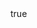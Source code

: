 ---
info:
  name: T-62M
  image: /img/vehicle/tank/ussr/11_t-62m.png
  class: "ОБТ: 45$ - 85$"
  country: СССР
  cost: 55
  year: 1984

body:
  hp: 10
  armor_front: 10
  armor_side: 3
  armor_rear: 2
  armor_top: 2
  size: Средний
  stealth: Плохо
  optics: Средний
  speed: 50
  speed_road: 110
  fuel: 1360
  autonomy: 500

main_gun:
  name: 2A20
  attr_kin: true
  attr_fg: true
  ammo: 34
  range_ground: 2275
  accuracy: 45
  stabilizer: 15
  ap_power: 15
  he_power: 3
  suppression: 133
  rate_of_fire: 6

atgm:
  name: Sheksna
  attr_ptk: true
  attr_upr: true
  ammo: 4
  range_ground: 2800
  accuracy: 40
  ap_power: 20
  suppression: 150
  rate_of_fire: 6

mmg:
  name: DShK
  ammo: 1000
  range_ground: 1050
  range_helicopters: 875
  accuracy: 10
  stabilizer: 5
  he_power: 0.75
  suppression: 90
  rate_of_fire: 652
---